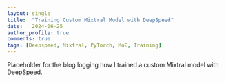 ```yaml
---
layout: single
title:  "Training Custom Mixtral Model with DeepSpeed"
date:   2024-06-25
author_profile: true
comments: true
tags: [Deepspeed, Mixtral, PyTorch, MoE, Training]
---
```


Placeholder for the blog logging how I trained a custom Mixtral model with DeepSpeed.

